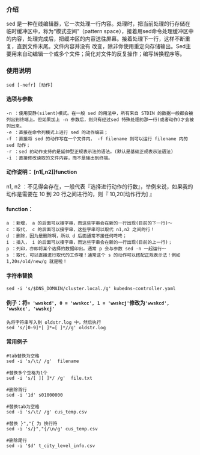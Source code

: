 ### 介绍
sed 是一种在线编辑器，它一次处理一行内容。处理时，把当前处理的行存储在临时缓冲区中，称为“模式空间”（pattern space），接着用sed命令处理缓冲区中的内容，处理完成后，把缓冲区的内容送往屏幕。接着处理下一行，这样不断重复，直到文件末尾。文件内容并没有 改变，除非你使用重定向存储输出。Sed主要用来自动编辑一个或多个文件；简化对文件的反复操作；编写转换程序等。

### 使用说明
```sed [-nefr] [动作]```  
#### 选项与参数
```
-n ：使用安静(silent)模式。在一般 sed 的用法中，所有来自 STDIN 的数据一般都会被列出到终端上。但如果加上 -n 参数后，则只有经过sed 特殊处理的那一行(或者动作)才会被列出来。
-e ：直接在命令列模式上进行 sed 的动作编辑；
-f ：直接将 sed 的动作写在一个文件内， -f filename 则可以运行 filename 内的 sed 动作；
-r ：sed 的动作支持的是延伸型正规表示法的语法。(默认是基础正规表示法语法)
-i ：直接修改读取的文件内容，而不是输出到终端。
```
#### 动作说明： [n1[,n2]]function
n1, n2 ：不见得会存在，一般代表『选择进行动作的行数』，举例来说，如果我的动作是需要在 10 到 20 行之间进行的，则『 10,20[动作行为] 』

#### function：
```
a ：新增， a 的后面可以接字串，而这些字串会在新的一行出现(目前的下一行)～
c ：取代， c 的后面可以接字串，这些字串可以取代 n1,n2 之间的行！
d ：删除，因为是删除啊，所以 d 后面通常不接任何咚咚；
i ：插入， i 的后面可以接字串，而这些字串会在新的一行出现(目前的上一行)；
p ：列印，亦即将某个选择的数据印出。通常 p 会与参数 sed -n 一起运行～
s ：取代，可以直接进行取代的工作哩！通常这个 s 的动作可以搭配正规表示法！例如 1,20s/old/new/g 就是啦！
```
#### 字符串替换
```sed -i 's/$DNS_DOMAIN/cluster.local./g' kubedns-controller.yaml```

#### 例子：将```= 'wwskcd', 0 = 'wwskcc', 1 = 'wwskcj'```修改为```'wwskcd', 'wwskcc', 'wwskcj'```
```
先将字符串写入到 oldstr.log 中，然后执行
sed 's/[0-9]*[ ]*=[ ]*//g' oldstr.log
```

#### 常用例子
```
#tab替换为空格
sed -i 's/\t/ /g'  filename 

#替换多个空格为1个
sed -i 's/[ ][ ]*/ /g'  file.txt

#删除首行
sed -i '1d' s01000000

#替换tab为空格
sed -i 's/\t/ /g' cus_temp.csv

#替换 }","{ 为 换行符
sed -i 's/}","{/\n/g' cus_temp.csv

#删除尾行
sed -i '$d' t_city_level_info.csv  
```